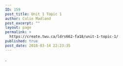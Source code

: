 ```yaml
---
ID: 159
post_title: Unit 1 Topic 1
author: Colin Madland
post_excerpt: ""
layout: page
permalink: >
  https://create.twu.ca/ldrs662-fa18/unit-1-topic-1/
published: true
post_date: 2018-03-14 22:23:35
---
```

.